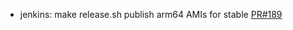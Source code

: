 - jenkins: make release.sh publish arm64 AMIs for stable [PR#189](https://github.com/flatcar-linux/scripts/pull/189)
